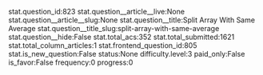 stat.question_id:823
stat.question__article__live:None
stat.question__article__slug:None
stat.question__title:Split Array With Same Average
stat.question__title_slug:split-array-with-same-average
stat.question__hide:False
stat.total_acs:352
stat.total_submitted:1621
stat.total_column_articles:1
stat.frontend_question_id:805
stat.is_new_question:False
status:None
difficulty.level:3
paid_only:False
is_favor:False
frequency:0
progress:0
